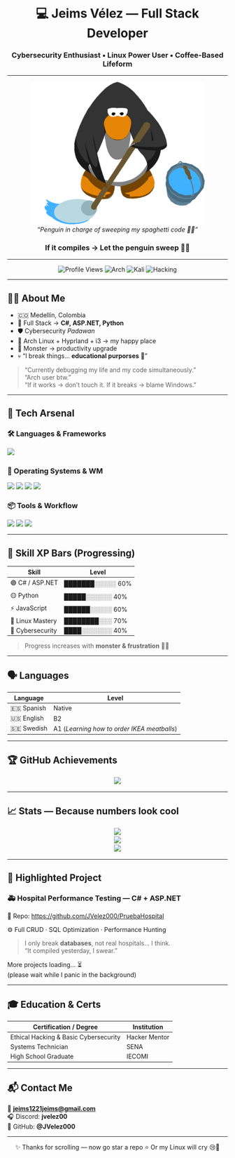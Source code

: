 <h1 align="center">💻 Jeims Vélez — Full Stack Developer</h1>
<h3 align="center">Cybersecurity Enthusiast • Linux Power User • Coffee-Based Lifeform</h3>

---

<p align="center">
<img src="./assets/penguin-clean.gif" width="400" alt="Penguin Cleaning"/>
<br>
<em>“Penguin in charge of sweeping my spaghetti code 🐧🧹”</em>
</p>

<h3 align="center">If it compiles → Let the penguin sweep 🐧🧹</h3>

---

<div align="center">

![Profile Views](https://komarev.com/ghpvc/?username=JVelez000&color=blueviolet&style=for-the-badge)
![Arch](https://img.shields.io/badge/Arch-User-bf00ff?style=for-the-badge&logo=archlinux&logoColor=white)
![Kali](https://img.shields.io/badge/Kali-Linux-0054ff?style=for-the-badge&logo=kalilinux&logoColor=white)
![Hacking](https://img.shields.io/badge/Hacking-Practicing-darkgreen?style=for-the-badge&logo=matrix)

</div>

---

## 🧑‍💻 About Me

- 🇨🇴 Medellín, Colombia  
- 🧠 Full Stack → **C#, ASP.NET, Python**  
- 🛡️ Cybersecurity *Padawan*  
- 🐧 Arch Linux + Hyprland + i3 → my happy place  
- 🔋 Monster → productivity upgrade  
- 💀 “I break things… **educational purporses** 👀”

> “Currently debugging my life and my code simultaneously.”  
> “Arch user btw.”  
> “If it works → don’t touch it. If it breaks → blame Windows.”  

---

## 🚀 Tech Arsenal

### 🛠️ Languages & Frameworks
<p align="left">
<img src="https://skillicons.dev/icons?i=cs,dotnet,python,js,html,css" height="50"/>
</p>

### 🐧 Operating Systems & WM
<p align="left">
<img src="https://skillicons.dev/icons?i=arch,linux" height="50"/>
<img src="https://img.shields.io/badge/Hyprland-00A6FF?style=for-the-badge&logo=hyprland&logoColor=white"/>
<img src="https://img.shields.io/badge/i3wm-2D2D2D?style=for-the-badge&logo=i3&logoColor=white"/>
<img src="https://skillicons.dev/icons?i=kali" height="50"/>
</p>

### 📦 Tools & Workflow
<p align="left">
<img src="https://skillicons.dev/icons?i=docker,git,github,vscode" height="50"/>
<img src="https://img.shields.io/badge/Rider-000?style=for-the-badge&logo=rider&logoColor=white"/>
<img src="https://img.shields.io/badge/NeoVim-47A248?style=for-the-badge&logo=neovim&logoColor=white"/>
</p>

---

## 🧪 Skill XP Bars (Progressing)

| Skill | Level |
|-------|------|
| 🟣 C# / ASP.NET | ███████░░░░░ 60% |
| 🟡 Python | █████░░░░░░ 40% |
| ⚡ JavaScript | ██████░░░░░ 60% |
| 🐧 Linux Mastery | ████████░░░ 70% |
| 🔐 Cybersecurity | ████░░░░░░░ 40% |

> Progress increases with **monster & frustration** 🔋🔥

---

## 🗣️ Languages

| Language | Level |
|---------|-------|
| 🇪🇸 Spanish | Native |
| 🇺🇸 English | B2 |
| 🇸🇪 Swedish | A1 (*Learning how to order IKEA meatballs*) |

---

## 🏆 GitHub Achievements

<p align="center">
<img src="https://github-profile-trophy.vercel.app/?username=JVelez000&theme=matrix&no-frame=true&row=1&column=6"/>
</p>

---

## 📈 Stats — Because numbers look cool

<div align="center">

<img src="https://streak-stats.demolab.com?user=JVelez000&theme=tokyonight&hide_border=true" height="200"/>
<br/>
<img src="https://github-readme-stats.vercel.app/api?username=JVelez000&show_icons=true&theme=tokyonight&hide_border=true" height="200"/>
<br/>
<img src="https://github-readme-stats.vercel.app/api/top-langs/?username=JVelez000&layout=compact&theme=tokyonight&hide_border=true" height="200"/>

</div>

---

## 🏥 Highlighted Project

### 🚑 Hospital Performance Testing — C# + ASP.NET  
🔗 Repo: https://github.com/JVelez000/PruebaHospital  

⚙️ Full CRUD · SQL Optimization · Performance Hunting

> I only break **databases**, not real hospitals… I think.  
> “It compiled yesterday, I swear.”  

More projects loading… ⏳  
(please wait while I panic in the background)

---

## 🎓 Education & Certs

| Certification / Degree | Institution |
|----------------------|-------------|
| Ethical Hacking & Basic Cybersecurity | Hacker Mentor |
| Systems Technician | SENA |
| High School Graduate | IECOMI |

---

## 📬 Contact Me

📧 **jeims1221jeims@gmail.com**  
🎧 Discord: **jvelez00**  
🐙 GitHub: **@JVelez000**  

---

<p align="center">
✨ Thanks for scrolling — now go star a repo ⭐  
Or my Linux will cry 😢🐧
</p>
